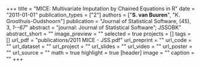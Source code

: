 +++
title = "MICE: Multivariate Imputation by Chained Equations in R"
date = "2011-01-01"
publication_types = ["2"]
authors = ["**S. van Buuren**", "K. Groothuis-Oudshoorn"]
publication = "Journal of Statistical Software, (45), 3, _1--67_"
abstract = "journal: Journal of Statistical Software”; JSSOBK"
abstract_short = ""
image_preview = ""
selected = true
projects = []
tags = []
url_pdf = "publications/2011 MICE - JSS.pdf"
url_preprint = ""
url_code = ""
url_dataset = ""
url_project = ""
url_slides = ""
url_video = ""
url_poster = ""
url_source = ""
math = true
highlight = true
[header]
image = ""
caption = ""
+++
